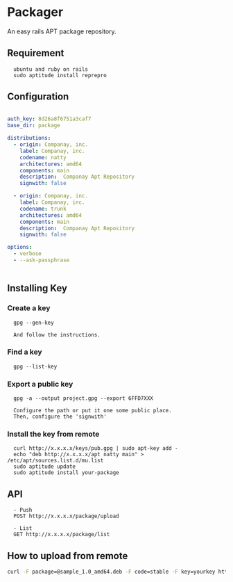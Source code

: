 # Packager

An easy rails APT package repository.

## Requirement
```
  ubuntu and ruby on rails
  sudo aptitude install reprepro
```
  
## Configuration
```yaml
  
auth_key: 8d26a8f6751a3caf7
base_dir: package

distributions:
  - origin: Companay, inc.
    label: Companay, inc.
    codename: natty
    architectures: amd64
    components: main
    description:  Companay Apt Repository
    signwith: false

  - origin: Companay, inc.
    label: Companay, inc.
    codename: trunk
    architectures: amd64
    components: main
    description:  Companay Apt Repository
    signwith: false

options:
  - verbose
  - --ask-passphrase
  
```

## Installing Key

### Create a key
```
  gpg --gen-key

  And follow the instructions.
```

### Find a key
```
  gpg --list-key
```

### Export a public key
```
  gpg -a --output project.gpg --export 6FFD7XXX

  Configure the path or put it one some public place.
  Then, configure the 'signwith'
```

### Install the key from remote
```
  curl http://x.x.x.x/keys/pub.gpg | sudo apt-key add -
  echo "deb http://x.x.x.x/apt natty main" > /etc/apt/sources.list.d/mu.list
  sudo aptitude update
  sudo aptitude install your-package
```

## API
```
  - Push
  POST http://x.x.x.x/package/upload
  
  - List
  GET http://x.x.x.x/package/list
```

## How to upload from remote

```bash
curl -F package=@sample_1.0_amd64.deb -F code=stable -F key=yourkey http://x.x.x.x/package/upload

```